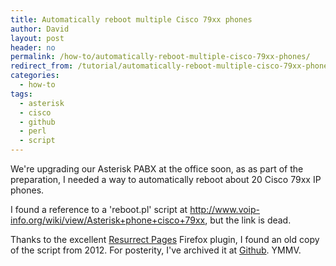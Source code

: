 ```yaml
---
title: Automatically reboot multiple Cisco 79xx phones
author: David
layout: post
header: no
permalink: /how-to/automatically-reboot-multiple-cisco-79xx-phones/
redirect_from: /tutorial/automatically-reboot-multiple-cisco-79xx-phones/
categories:
  - how-to
tags:
  - asterisk
  - cisco
  - github
  - perl
  - script
---
```

We're upgrading our Asterisk PABX at the office soon, as as part of the preparation, I needed a way to automatically reboot about 20 Cisco 79xx IP phones.

I found a reference to a 'reboot.pl' script at http://www.voip-info.org/wiki/view/Asterisk+phone+cisco+79xx, but the link is dead.

Thanks to the excellent [Resurrect Pages][1] Firefox plugin, I found an old copy of the script from 2012. For posterity, I've archived it at [Github][2]. YMMV.

 [1]: https://addons.mozilla.org/en-US/firefox/addon/resurrect-pages/
 [2]: https://github.com/funkypenguin/misc/blob/master/ciscoreboot.pl
